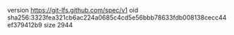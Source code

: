 version https://git-lfs.github.com/spec/v1
oid sha256:3323fea321cb6ac224a0685c4cd5e56bbb78633fdb008138cecc44ef379412b9
size 2944
